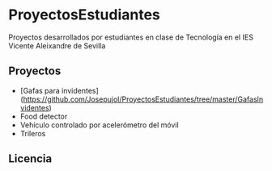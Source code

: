 # ProyectosEstudiantes
Proyectos desarrollados por estudiantes en clase de Tecnología en el IES Vicente Aleixandre de Sevilla

## Proyectos

- [Gafas para invidentes] (https://github.com/Josepujol/ProyectosEstudiantes/tree/master/GafasInvidentes)
- Food detector
- Vehículo controlado por acelerómetro del móvil
- Trileros


## Licencia
